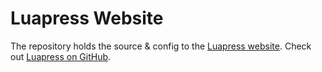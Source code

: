 # Luapress Website

The repository holds the source & config to the [Luapress website](http://luapress.org). Check out [Luapress on GitHub](https://github.com/Fizzadar/Luapress).
